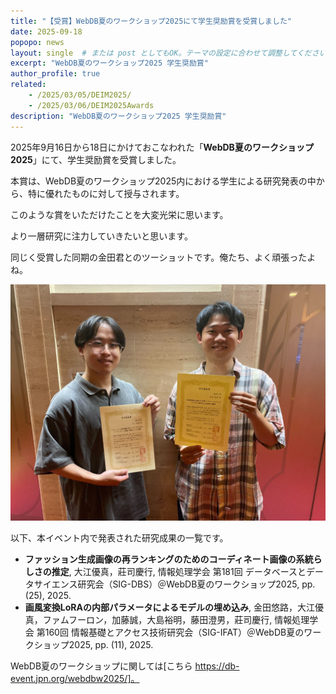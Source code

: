 ```yaml
---
title: "【受賞】WebDB夏のワークショップ2025にて学生奨励賞を受賞しました"
date: 2025-09-18
popopo: news
layout: single  # または post としてもOK。テーマの設定に合わせて調整してください。
excerpt: "WebDB夏のワークショップ2025 学生奨励賞"
author_profile: true
related:
    - /2025/03/05/DEIM2025/
    - /2025/03/06/DEIM2025Awards
description: "WebDB夏のワークショップ2025 学生奨励賞"
---
```


2025年9月16日から18日にかけておこなわれた「**WebDB夏のワークショップ2025**」にて、学生奨励賞を受賞しました。

本賞は、WebDB夏のワークショップ2025内における学生による研究発表の中から、特に優れたものに対して授与されます。

このような賞をいただけたことを大変光栄に思います。

より一層研究に注力していきたいと思います。

同じく受賞した同期の金田君とのツーショットです。俺たち、よく頑張ったよね。

![写真](/assets/img/posts/20250918/webdb2025award.jpg)

以下、本イベント内で発表された研究成果の一覧です。

- **ファッション生成画像の再ランキングのためのコーディネート画像の系統らしさの推定**, 大江優真，莊司慶行, 情報処理学会 第181回 データベースとデータサイエンス研究会（SIG-DBS）＠WebDB夏のワークショップ2025, pp. (25), 2025.
- **画風変換LoRAの内部パラメータによるモデルの埋め込み**, 金田悠路，大江優真，ファムフーロン，加藤誠，大島裕明，藤田澄男，莊司慶行, 情報処理学会 第160回 情報基礎とアクセス技術研究会（SIG-IFAT）＠WebDB夏のワークショップ2025, pp. (11), 2025.

WebDB夏のワークショップに関しては[こちら https://db-event.jpn.org/webdbw2025/]。